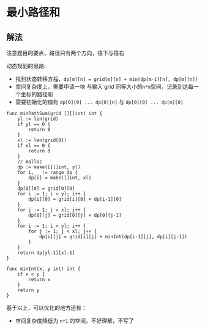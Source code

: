 # 最小路径和

## 解法

注意题目的要点，路径只有两个方向，往下与往右

动态规划的思路:

- 找到状态转移方程，`dp[m][n] = grid[m][n] + min(dp[m-1][n], dp[m][n])`
- 空间复杂度上，需要申请一块 与输入 grid 同等大小的`n*m`空间，记录到达每一个坐标的路径和
- 需要初始化的值有 `dp[0][0] ... dp[0][n]` 与 `dp[0][0] ... dp[m][0]`


```golang
func minPathSum(grid [][]int) int {
	yl := len(grid)
	if yl == 0 {
		return 0
	}
	xl := len(grid[0])
	if xl == 0 {
		return 0
	}
	// malloc
	dp := make([][]int, yl)
	for i, _ := range dp {
		dp[i] = make([]int, xl)
	}
	dp[0][0] = grid[0][0]
	for i := 1; i < yl; i++ {
		dp[i][0] = grid[i][0] + dp[i-1][0]
	}
	for j := 1; j < xl; j++ {
		dp[0][j] = grid[0][j] + dp[0][j-1]
	}
	for i := 1; i < yl; i++ {
		for j := 1; j < xl; j++ {
			dp[i][j] = grid[i][j] + minInt(dp[i-1][j], dp[i][j-1])
		}
	}
	return dp[yl-1][xl-1]
}

func minInt(x, y int) int {
	if x < y {
		return x
	}
	return y
} 
```


基于以上，可以优化的地方还有：

- 空间复杂度降低为 `n*1` 的空间，不好理解，不写了